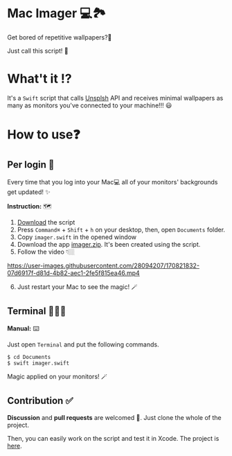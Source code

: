 
# Mac Imager 💻🏞

Get bored of repetitive wallpapers?🫣

Just call this script! 🫡


# What't it ⁉️

It's a `Swift` script that calls [Unsplsh](https://www.unsplash.com/) API and receives minimal wallpapers as many as monitors you've connected to your machine!!! 😃

# How to use❓

## Per login 🔆
Every time that you log into your Mac💻 all of your monitors' backgrounds get updated! ✨

**Instruction:** 🗺
1. [Download](https://github.com/mamadfrhi/MacImager/tree/main/MacImagerScript) the script
2. Press `Command⌘` + `Shift` + `h` on your desktop, then, open `Documents` folder.
3. Copy `imager.swift` in the opened window
4. Download the app [imager.zip](https://github.com/mamadfrhi/MacImager/blob/main/MacImagerApp/imager.zip). It's been created using the script.
5. Follow the video 👇🏼

https://user-images.githubusercontent.com/28094207/170821832-07d6917f-d81d-4b82-aec1-2fe5f815ea46.mp4

6. Just restart your Mac to see the magic! 🪄


## Terminal 🧑🏻‍💻
**Manual:** ⌨️

Just open `Terminal` and put the following commands.

```
$ cd Documents
$ swift imager.swift
```
Magic applied on your monitors! 🪄

## Contribution ✅
**Discussion** and **pull requests** are welcomed 💖.
Just clone the whole of the project.

Then, you can easily work on the script and test it in Xcode.
The project is [here](https://github.com/mamadfrhi/MacImager/tree/main/MacImagerProject).
